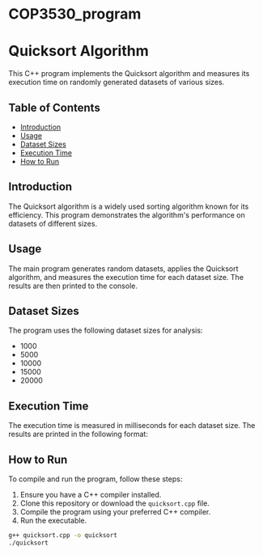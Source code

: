 # COP3530_program
 
# Quicksort Algorithm

This C++ program implements the Quicksort algorithm and measures its execution time on randomly generated datasets of various sizes.

## Table of Contents

- [Introduction](#introduction)
- [Usage](#usage)
- [Dataset Sizes](#dataset-sizes)
- [Execution Time](#execution-time)
- [How to Run](#how-to-run)

## Introduction

The Quicksort algorithm is a widely used sorting algorithm known for its efficiency. This program demonstrates the algorithm's performance on datasets of different sizes.

## Usage

The main program generates random datasets, applies the Quicksort algorithm, and measures the execution time for each dataset size. The results are then printed to the console.

## Dataset Sizes

The program uses the following dataset sizes for analysis:

- 1000
- 5000
- 10000
- 15000
- 20000

## Execution Time

The execution time is measured in milliseconds for each dataset size. The results are printed in the following format:


## How to Run

To compile and run the program, follow these steps:

1. Ensure you have a C++ compiler installed.
2. Clone this repository or download the `quicksort.cpp` file.
3. Compile the program using your preferred C++ compiler.
4. Run the executable.

```bash
g++ quicksort.cpp -o quicksort
./quicksort

